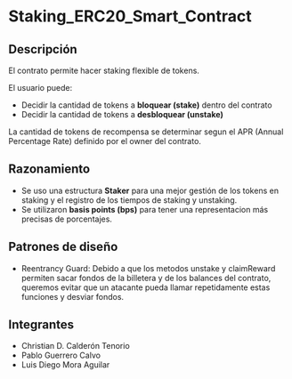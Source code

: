 # Staking_ERC20_Smart_Contract

## Descripción
El contrato permite hacer staking flexible de tokens.

El usuario puede:
- Decidir la cantidad de tokens a **bloquear (stake)** dentro del contrato
- Decidir la cantidad de tokens a **desbloquear (unstake)**

La cantidad de tokens de recompensa se determinar segun el APR (Annual Percentage Rate) definido por el owner del contrato. 

## Razonamiento

- Se uso una estructura **Staker** para una mejor gestión de los tokens en staking y el registro de los tiempos de staking y unstaking.
- Se utilizaron **basis points (bps)** para tener una representacion más precisas de porcentajes.

## Patrones de diseño

- Reentrancy Guard: Debido a que los metodos unstake y claimReward permiten sacar fondos de la billetera y de los balances del contrato, queremos evitar que un atacante pueda llamar repetidamente estas funciones y desviar fondos.


## Integrantes
- Christian D. Calderón Tenorio
- Pablo Guerrero Calvo
- Luis Diego Mora Aguilar
